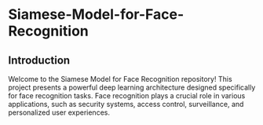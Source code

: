 # Siamese-Model-for-Face-Recognition

## Introduction
Welcome to the Siamese Model for Face Recognition repository! This project presents a powerful deep learning architecture designed specifically for face recognition tasks. Face recognition plays a crucial role in various applications, such as security systems, access control, surveillance, and personalized user experiences.
